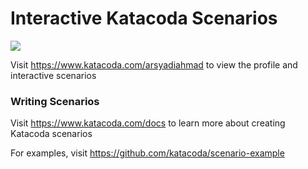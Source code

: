# Interactive Katacoda Scenarios

[![](http://shields.katacoda.com/katacoda/arsyadiahmad/count.svg)](https://www.katacoda.com/arsyadiahmad "Get your profile on Katacoda.com")

Visit https://www.katacoda.com/arsyadiahmad to view the profile and interactive scenarios

### Writing Scenarios
Visit https://www.katacoda.com/docs to learn more about creating Katacoda scenarios

For examples, visit https://github.com/katacoda/scenario-example

